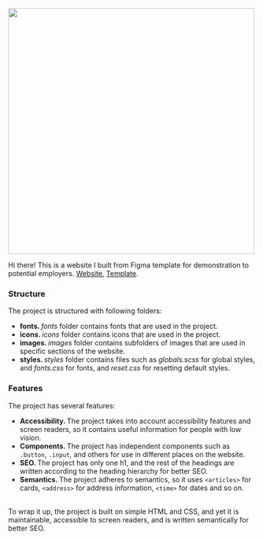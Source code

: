 <img src="https://penndentalmedicine.org/wp-content/uploads/2022/11/shutterstock_288954491-scaled-1024x683.jpg" width="500" style="margin-inline: auto;" />
<br />

Hi there! This is a website I built from Figma template for demonstration to potential employers. <a href="https://yusuf-youth.github.io/Dentist/">Website</a>, <a href="https://www.figma.com/design/r98QZ1FvO1LgaX6b5y9mkZ/Dentist?node-id=0-1&p=f&t=A6ZCsy3qLFGlRScw-0">Template</a>. <br />

<h3>Structure</h3>
The project is structured with following folders: 
<ul>
  <li>
    <b>fonts. </b><i>fonts</i> folder contains fonts that are used in the project.
  </li>
  <li>
    <b>icons. </b><i>icons</i> folder contains icons that are used in the project.
  </li>
  <li>
    <b>images. </b><i>images</i> folder contains subfolders of images that are used in specific sections of the website.
  </li>
  <li>
    <b>styles. </b> <i>styles</i> folder contains files such as <i>globals.scss</i> for global styles, and <i>fonts.css</i> for fonts, and <i>reset.css</i> for resetting default styles.
  </li>
</ul>

<h3>Features</h3>
The project has several features: 
<ul>
  <li>
    <b>Accessibility. </b>The project takes into account accessibility features and screen readers, so it contains useful information for people with low vision.
  </li>
  <li>
    <b>Components. </b>The project has independent components such as <code>.button</code>, <code>.input</code>, and others for use in different places on the website. 
  </li>
  </li>
  <li>
    <b>SEO. </b>The project has only one h1, and the rest of the headings are written according to the heading hierarchy for better SEO.
  </li>
  </li>
  <li>
    <b>Semantics. </b>The project adheres to semantics, so it uses <code>&lt;articles&gt;</code> for cards, <code>&lt;address&gt;</code> for address information, <code>&lt;time&gt;</code> for dates and so on.
  </li>
</ul>
<br />
To wrap it up, the project is built on simple HTML and CSS, and yet it is maintainable, accessible to screen readers, and is written semantically for better SEO.
